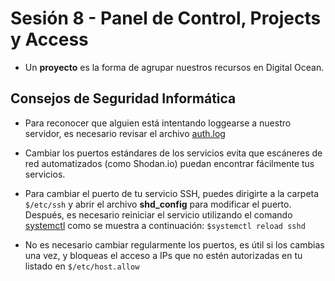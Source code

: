 # Sesión 8 - Panel de Control, Projects y Access

* Un **proyecto** es la forma de agrupar nuestros recursos en Digital Ocean.

## Consejos de Seguridad Informática

* Para reconocer que alguien está intentando loggearse a nuestro servidor, es necesario revisar el archivo [auth.log](https://www.tecmint.com/find-failed-ssh-login-attempts-in-linux/ "auth.log")

* Cambiar los puertos estándares de los servicios evita que escáneres de red automatizados (como Shodan.io) puedan encontrar fácilmente tus servicios.

* Para cambiar el puerto de tu servicio SSH, puedes dirigirte a la carpeta `$/etc/ssh` y abrir el archivo **shd_config** para modificar el puerto. Después, es necesario reiniciar el servicio utilizando el comando [systemctl](https://geekland.eu/systemctl-administrar-servicios-linux/ "systemctl")  como se muestra a continuación: `$systemctl reload sshd`

* No es necesario cambiar regularmente los puertos, es útil si los cambias una vez, y bloqueas el acceso a IPs que no estén autorizadas en tu listado en `$/etc/host.allow`

